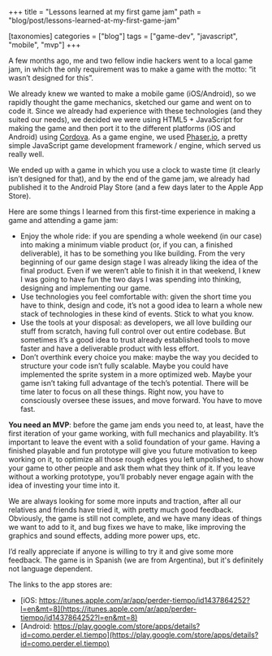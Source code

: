 +++
title = "Lessons learned at my first game jam"
path = "blog/post/lessons-learned-at-my-first-game-jam"

[taxonomies]
categories = ["blog"]
tags = ["game-dev", "javascript", "mobile", "mvp"]
+++

A few months ago, me and two fellow indie hackers went to a local game jam, in which the only requirement was to make a game with the motto: “it wasn’t designed for this”.
<!-- more -->

We already knew we wanted to make a mobile game (iOS/Android), so we rapidly thought the game mechanics, sketched our game and went on to code it. Since we already had experience with these technologies (and they suited our needs), we decided we were using HTML5 + JavaScript for making the game and then port it to the different platforms (iOS and Android) using [Cordova](https://cordova.apache.org/). As a game engine, we used [Phaser.io](http://phaser.io/), a pretty simple JavaScript game development framework / engine, which served us really well.

We ended up with a game in which you use a clock to waste time (it clearly isn’t designed for that), and by the end of the game jam, we already had published it to the Android Play Store (and a few days later to the Apple App Store).

Here are some things I learned from this first-time experience in making a game and attending a game jam:

* Enjoy the whole ride: if you are spending a whole weekend (in our case) into making a minimum viable product (or, if you can, a finished deliverable), it has to be something you like building. From the very beginning of our game design stage I was already liking the idea of the final product. Even if we weren’t able to finish it in that weekend, I knew I was going to have fun the two days I was spending into thinking, designing and implementing our game.
* Use technologies you feel comfortable with: given the short time you have to think, design and code, it’s not a good idea to learn a whole new stack of technologies in these kind of events. Stick to what you know.
* Use the tools at your disposal: as developers, we all love building our stuff from scratch, having full control over out entire codebase. But sometimes it’s a good idea to trust already established tools to move faster and have a deliverable product with less effort.
* Don’t overthink every choice you make: maybe the way you decided to structure your code isn’t fully scalable. Maybe you could have implemented the sprite system in a more optimized web. Maybe your game isn’t taking full advantage of the tech’s potential. There will be time later to focus on all these things. Right now, you have to consciously oversee these issues, and move forward. You have to move fast.

**You need an MVP**: before the game jam ends you need to, at least, have the first iteration of your game working, with full mechanics and playability. It’s important to leave the event with a solid foundation of your game. Having a finished playable and fun prototype will give you future motivation to keep working on it, to optimize all those rough edges you left unpolished, to show your game to other people and ask them what they think of it. If you leave without a working prototype, you’ll probably never engage again with the idea of investing your time into it.

We are always looking for some more inputs and traction, after all our relatives and friends have tried it, with pretty much good feedback. Obviously, the game is still not complete, and we have many ideas of things we want to add to it, and bug fixes we have to make, like improving the graphics and sound effects, adding more power ups, etc.

I’d really appreciate if anyone is willing to try it and give some more feedback. The game is in Spanish (we are from Argentina), but it's definitely not language dependent.

The links to the app stores are:

* [iOS: https://itunes.apple.com/ar/app/perder-tiempo/id1437864252?l=en&mt=8](https://itunes.apple.com/ar/app/perder-tiempo/id1437864252?l=en&mt=8)
* [Android: https://play.google.com/store/apps/details?id=como.perder.el.tiempo](https://play.google.com/store/apps/details?id=como.perder.el.tiempo)
